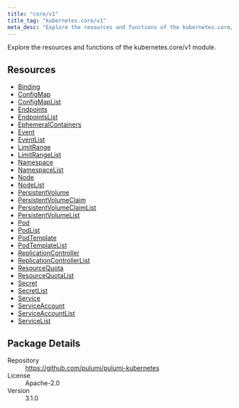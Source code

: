 ```yaml
---
title: "core/v1"
title_tag: "kubernetes.core/v1"
meta_desc: "Explore the resources and functions of the kubernetes.core/v1 module."
---
```


<!-- WARNING: this file was generated by Pulumi Docs Generator. -->
<!-- Do not edit by hand unless you're certain you know what you are doing! -->

Explore the resources and functions of the kubernetes.core/v1 module.

<h2 id="resources">Resources</h2>
<ul class="api">
    <li><a href="binding" title="Binding"><span class="symbol resource"></span>Binding</a></li>
    <li><a href="configmap" title="ConfigMap"><span class="symbol resource"></span>ConfigMap</a></li>
    <li><a href="configmaplist" title="ConfigMapList"><span class="symbol resource"></span>ConfigMapList</a></li>
    <li><a href="endpoints" title="Endpoints"><span class="symbol resource"></span>Endpoints</a></li>
    <li><a href="endpointslist" title="EndpointsList"><span class="symbol resource"></span>EndpointsList</a></li>
    <li><a href="ephemeralcontainers" title="EphemeralContainers"><span class="symbol resource"></span>EphemeralContainers</a></li>
    <li><a href="event" title="Event"><span class="symbol resource"></span>Event</a></li>
    <li><a href="eventlist" title="EventList"><span class="symbol resource"></span>EventList</a></li>
    <li><a href="limitrange" title="LimitRange"><span class="symbol resource"></span>LimitRange</a></li>
    <li><a href="limitrangelist" title="LimitRangeList"><span class="symbol resource"></span>LimitRangeList</a></li>
    <li><a href="namespace" title="Namespace"><span class="symbol resource"></span>Namespace</a></li>
    <li><a href="namespacelist" title="NamespaceList"><span class="symbol resource"></span>NamespaceList</a></li>
    <li><a href="node" title="Node"><span class="symbol resource"></span>Node</a></li>
    <li><a href="nodelist" title="NodeList"><span class="symbol resource"></span>NodeList</a></li>
    <li><a href="persistentvolume" title="PersistentVolume"><span class="symbol resource"></span>PersistentVolume</a></li>
    <li><a href="persistentvolumeclaim" title="PersistentVolumeClaim"><span class="symbol resource"></span>PersistentVolumeClaim</a></li>
    <li><a href="persistentvolumeclaimlist" title="PersistentVolumeClaimList"><span class="symbol resource"></span>PersistentVolumeClaimList</a></li>
    <li><a href="persistentvolumelist" title="PersistentVolumeList"><span class="symbol resource"></span>PersistentVolumeList</a></li>
    <li><a href="pod" title="Pod"><span class="symbol resource"></span>Pod</a></li>
    <li><a href="podlist" title="PodList"><span class="symbol resource"></span>PodList</a></li>
    <li><a href="podtemplate" title="PodTemplate"><span class="symbol resource"></span>PodTemplate</a></li>
    <li><a href="podtemplatelist" title="PodTemplateList"><span class="symbol resource"></span>PodTemplateList</a></li>
    <li><a href="replicationcontroller" title="ReplicationController"><span class="symbol resource"></span>ReplicationController</a></li>
    <li><a href="replicationcontrollerlist" title="ReplicationControllerList"><span class="symbol resource"></span>ReplicationControllerList</a></li>
    <li><a href="resourcequota" title="ResourceQuota"><span class="symbol resource"></span>ResourceQuota</a></li>
    <li><a href="resourcequotalist" title="ResourceQuotaList"><span class="symbol resource"></span>ResourceQuotaList</a></li>
    <li><a href="secret" title="Secret"><span class="symbol resource"></span>Secret</a></li>
    <li><a href="secretlist" title="SecretList"><span class="symbol resource"></span>SecretList</a></li>
    <li><a href="service" title="Service"><span class="symbol resource"></span>Service</a></li>
    <li><a href="serviceaccount" title="ServiceAccount"><span class="symbol resource"></span>ServiceAccount</a></li>
    <li><a href="serviceaccountlist" title="ServiceAccountList"><span class="symbol resource"></span>ServiceAccountList</a></li>
    <li><a href="servicelist" title="ServiceList"><span class="symbol resource"></span>ServiceList</a></li>
</ul>

<h2 id="package-details">Package Details</h2>
<dl class="package-details">
	<dt>Repository</dt>
	<dd><a href="https://github.com/pulumi/pulumi-kubernetes">https://github.com/pulumi/pulumi-kubernetes</a></dd>
	<dt>License</dt>
	<dd>Apache-2.0</dd>
	<dt>Version</dt>
	<dd>3.1.0</dd>
</dl>

